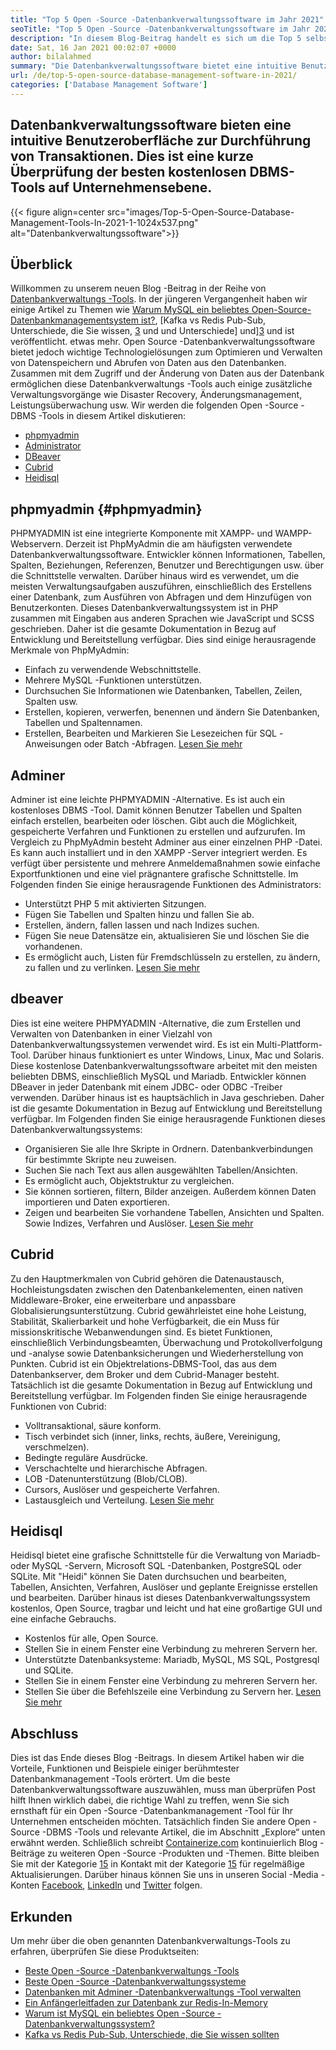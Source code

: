 ```yaml
---
title: "Top 5 Open -Source -Datenbankverwaltungssoftware im Jahr 2021" 
seoTitle: "Top 5 Open -Source -Datenbankverwaltungssoftware im Jahr 2021" 
description: "In diesem Blog-Beitrag handelt es sich um die Top 5 selbst gehosteten und Open-Source-Datenbankverwaltungssoftware. Dies sind PhpMyadmin, Administrator, Dbeaver, Cubrid und Heidisql." 
date: Sat, 16 Jan 2021 00:02:07 +0000
author: bilalahmed
summary: "Die Datenbankverwaltungssoftware bietet eine intuitive Benutzeroberfläche zur Durchführung von Transaktionen. Dies ist eine kurze Überprüfung der besten kostenlosen DBMS-Tools auf Unternehmensebene." 
url: /de/top-5-open-source-database-management-software-in-2021/
categories: ['Database Management Software']
---
```


## Datenbankverwaltungssoftware bieten eine intuitive Benutzeroberfläche zur Durchführung von Transaktionen. Dies ist eine kurze Überprüfung der besten kostenlosen DBMS-Tools auf Unternehmensebene.

{{< figure align=center src="images/Top-5-Open-Source-Database-Management-Tools-In-2021-1-1024x537.png" alt="Datenbankverwaltungssoftware">}}


## Überblick
Willkommen zu unserem neuen Blog -Beitrag in der Reihe von [Datenbankverwaltungs -Tools][1]. In der jüngeren Vergangenheit haben wir einige Artikel zu Themen wie [Warum MySQL ein beliebtes Open-Source-Datenbankmanagementsystem ist?][2], [Kafka vs Redis Pub-Sub, Unterschiede, die Sie wissen, [3] und und Unterschiede] und][3] und ist veröffentlicht. etwas mehr. Open Source -Datenbankverwaltungssoftware bietet jedoch wichtige Technologielösungen zum Optimieren und Verwalten von Datenspeichern und Abrufen von Daten aus den Datenbanken. Zusammen mit dem Zugriff und der Änderung von Daten aus der Datenbank ermöglichen diese Datenbankverwaltungs -Tools auch einige zusätzliche Verwaltungsvorgänge wie Disaster Recovery, Änderungsmanagement, Leistungsüberwachung usw.
Wir werden die folgenden Open -Source -DBMS -Tools in diesem Artikel diskutieren:
  * [phpmyadmin][4]
  * [Administrator][5]
  * [DBeaver][6]
  * [Cubrid][7]
  * [Heidisql][8]

## phpmyadmin {#phpmyadmin}

PHPMYADMIN ist eine integrierte Komponente mit XAMPP- und WAMPP-Webservern. Derzeit ist PhpMyAdmin die am häufigsten verwendete Datenbankverwaltungssoftware. Entwickler können Informationen, Tabellen, Spalten, Beziehungen, Referenzen, Benutzer und Berechtigungen usw. über die Schnittstelle verwalten. Darüber hinaus wird es verwendet, um die meisten Verwaltungsaufgaben auszuführen, einschließlich des Erstellens einer Datenbank, zum Ausführen von Abfragen und dem Hinzufügen von Benutzerkonten. Dieses Datenbankverwaltungssystem ist in PHP zusammen mit Eingaben aus anderen Sprachen wie JavaScript und SCSS geschrieben. Daher ist die gesamte Dokumentation in Bezug auf Entwicklung und Bereitstellung verfügbar. Dies sind einige herausragende Merkmale von PhpMyAdmin:
  * Einfach zu verwendende Webschnittstelle.
  * Mehrere MySQL -Funktionen unterstützen.
  * Durchsuchen Sie Informationen wie Datenbanken, Tabellen, Zeilen, Spalten usw.
  * Erstellen, kopieren, verwerfen, benennen und ändern Sie Datenbanken, Tabellen und Spaltennamen.
  * Erstellen, Bearbeiten und Markieren Sie Lesezeichen für SQL -Anweisungen oder Batch -Abfragen.
[Lesen Sie mehr][9]

## Adminer
Adminer ist eine leichte PHPMYADMIN -Alternative. Es ist auch ein kostenloses DBMS -Tool. Damit können Benutzer Tabellen und Spalten einfach erstellen, bearbeiten oder löschen. Gibt auch die Möglichkeit, gespeicherte Verfahren und Funktionen zu erstellen und aufzurufen. Im Vergleich zu PhpMyAdmin besteht Adminer aus einer einzelnen PHP -Datei. Es kann auch installiert und in den XAMPP -Server integriert werden. Es verfügt über persistente und mehrere Anmeldemaßnahmen sowie einfache Exportfunktionen und eine viel prägnantere grafische Schnittstelle. Im Folgenden finden Sie einige herausragende Funktionen des Administrators:
  * Unterstützt PHP 5 mit aktivierten Sitzungen.
  * Fügen Sie Tabellen und Spalten hinzu und fallen Sie ab.
  * Erstellen, ändern, fallen lassen und nach Indizes suchen.
  * Fügen Sie neue Datensätze ein, aktualisieren Sie und löschen Sie die vorhandenen.
  * Es ermöglicht auch, Listen für Fremdschlüsseln zu erstellen, zu ändern, zu fallen und zu verlinken.
[Lesen Sie mehr][10]

## dbeaver
Dies ist eine weitere PHPMYADMIN -Alternative, die zum Erstellen und Verwalten von Datenbanken in einer Vielzahl von Datenbankverwaltungssystemen verwendet wird. Es ist ein Multi-Plattform-Tool. Darüber hinaus funktioniert es unter Windows, Linux, Mac und Solaris. Diese kostenlose Datenbankverwaltungssoftware arbeitet mit den meisten beliebten DBMS, einschließlich MySQL und Mariadb. Entwickler können DBeaver in jeder Datenbank mit einem JDBC- oder ODBC -Treiber verwenden. Darüber hinaus ist es hauptsächlich in Java geschrieben. Daher ist die gesamte Dokumentation in Bezug auf Entwicklung und Bereitstellung verfügbar. Im Folgenden finden Sie einige herausragende Funktionen dieses Datenbankverwaltungssystems:
  * Organisieren Sie alle Ihre Skripte in Ordnern. Datenbankverbindungen für bestimmte Skripte neu zuweisen.
  * Suchen Sie nach Text aus allen ausgewählten Tabellen/Ansichten.
  * Es ermöglicht auch, Objektstruktur zu vergleichen.
  * Sie können sortieren, filtern, Bilder anzeigen. Außerdem können Daten importieren und Daten exportieren.
  * Zeigen und bearbeiten Sie vorhandene Tabellen, Ansichten und Spalten. Sowie Indizes, Verfahren und Auslöser.
[Lesen Sie mehr][11]

## Cubrid
Zu den Hauptmerkmalen von Cubrid gehören die Datenaustausch, Hochleistungsdaten zwischen den Datenbankelementen, einen nativen Middleware-Broker, eine erweiterbare und anpassbare Globalisierungsunterstützung. Cubrid gewährleistet eine hohe Leistung, Stabilität, Skalierbarkeit und hohe Verfügbarkeit, die ein Muss für missionskritische Webanwendungen sind. Es bietet Funktionen, einschließlich Verbindungsbeamten, Überwachung und Protokollverfolgung und -analyse sowie Datenbanksicherungen und Wiederherstellung von Punkten. Cubrid ist ein Objektrelations-DBMS-Tool, das aus dem Datenbankserver, dem Broker und dem Cubrid-Manager besteht. Tatsächlich ist die gesamte Dokumentation in Bezug auf Entwicklung und Bereitstellung verfügbar. Im Folgenden finden Sie einige herausragende Funktionen von Cubrid:
  * Volltransaktional, säure konform.
  * Tisch verbindet sich (inner, links, rechts, äußere, Vereinigung, verschmelzen).
  * Bedingte reguläre Ausdrücke.
  * Verschachtelte und hierarchische Abfragen.
  * LOB -Datenunterstützung (Blob/CLOB).
  * Cursors, Auslöser und gespeicherte Verfahren.
  * Lastausgleich und Verteilung.
[Lesen Sie mehr][12]

## Heidisql
Heidisql bietet eine grafische Schnittstelle für die Verwaltung von Mariadb- oder MySQL -Servern, Microsoft SQL -Datenbanken, PostgreSQL oder SQLite. Mit "Heidi" können Sie Daten durchsuchen und bearbeiten, Tabellen, Ansichten, Verfahren, Auslöser und geplante Ereignisse erstellen und bearbeiten. Darüber hinaus ist dieses Datenbankverwaltungssystem kostenlos, Open Source, tragbar und leicht und hat eine großartige GUI und eine einfache Gebrauchs.
  * Kostenlos für alle, Open Source.
  * Stellen Sie in einem Fenster eine Verbindung zu mehreren Servern her.
  * Unterstützte Datenbanksysteme: Mariadb, MySQL, MS SQL, Postgresql und SQLite.
  * Stellen Sie in einem Fenster eine Verbindung zu mehreren Servern her.
  * Stellen Sie über die Befehlszeile eine Verbindung zu Servern her.
[Lesen Sie mehr][13]

## Abschluss
Dies ist das Ende dieses Blog -Beitrags. In diesem Artikel haben wir die Vorteile, Funktionen und Beispiele einiger berühmtester Datenbankmanagement -Tools erörtert. Um die beste Datenbankverwaltungssoftware auszuwählen, muss man überprüfen Post hilft Ihnen wirklich dabei, die richtige Wahl zu treffen, wenn Sie sich ernsthaft für ein Open -Source -Datenbankmanagement -Tool für Ihr Unternehmen entscheiden möchten. Tatsächlich finden Sie andere Open -Source -DBMS -Tools und relevante Artikel, die im Abschnitt „Explore“ unten erwähnt werden.
Schließlich schreibt [Containerize.com][14] kontinuierlich Blog -Beiträge zu weiteren Open -Source -Produkten und -Themen. Bitte bleiben Sie mit der Kategorie [15][15] in Kontakt mit der Kategorie [15] für regelmäßige Aktualisierungen. Darüber hinaus können Sie uns in unseren Social -Media -Konten [Facebook][16], [LinkedIn][17] und [Twitter][18] folgen.

## Erkunden
Um mehr über die oben genannten Datenbankverwaltungs-Tools zu erfahren, überprüfen Sie diese Produktseiten:
  * [Beste Open -Source -Datenbankverwaltungs -Tools][1]
  * [Beste Open -Source -Datenbankverwaltungssysteme][19]
  * [Datenbanken mit Adminer -Datenbankverwaltungs -Tool verwalten][20]
  * [Ein Anfängerleitfaden zur Datenbank zur Redis-In-Memory][21]
  * [Warum ist MySQL ein beliebtes Open -Source -Datenbankverwaltungssystem?][2]
  * [Kafka vs Redis Pub-Sub, Unterschiede, die Sie wissen sollten][3]



[1]: https://products.containerize.com/database-management/
[2]: https://blog.containerize.com/2021/02/18/why-mysql-is-a-popular-open-source-database-management-system/
[3]: https://blog.containerize.com/database-management-software/kafka-vs-redis-pub-sub-differences-which-you-should-know/
[4]: #phpmyadmin
[5]: #adminer
[6]: #dbeaver
[7]: #cubrid
[8]: #heidisql
[9]: https://products.containerize.com/database-management/phpmyadmin
[10]: https://products.containerize.com/database-management/adminer
[11]: https://products.containerize.com/database-management/dbeaver
[12]: https://products.containerize.com/database-management/cubrid
[13]: https://products.containerize.com/database-management/heidisql
[14]: https://www.containerize.com/
[15]: https://products.containerize.com/discussion-forum/
[16]: https://web.facebook.com/containerize
[17]: https://www.linkedin.com/company/containerize/
[18]: https://twitter.com/containerize_co
[19]: https://products.containerize.com/database-management-system
[20]: https://blog.containerize.com/2021/03/05/manage-databases-with-adminer-database-management-tool/
[21]: https://blog.containerize.com/database-management-software/a-beginners-guide-to-redis-in-memory-database/
